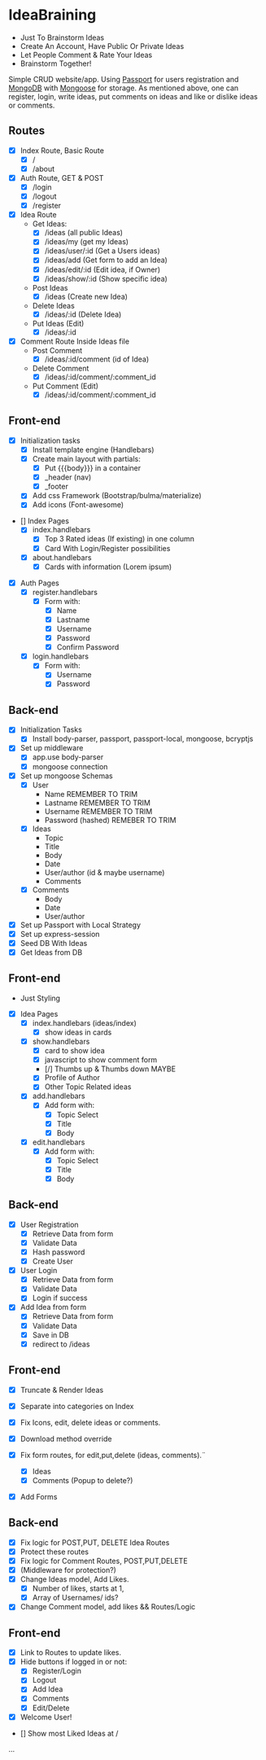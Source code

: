 # IdeaBraining

* Just To Brainstorm Ideas
* Create An Account, Have Public Or Private Ideas
* Let People Comment & Rate Your Ideas
* Brainstorm Together!

Simple CRUD website/app. Using [Passport](http://www.passportjs.org) for users registration and [MongoDB](https://www.mongodb.com) with [Mongoose](https://mongoosejs.com) for storage. As mentioned above, one can register, login, write ideas, put comments on ideas and like or dislike ideas or comments.  

## Routes

* [x] Index Route, Basic Route
    * [x] /
    * [x] /about
* [x] Auth Route, GET & POST
    * [x] /login
    * [x] /logout 
    * [x] /register
* [x] Idea Route
    * Get Ideas:
        * [x] /ideas (all public Ideas)
        * [x] /ideas/my (get my Ideas)
        * [x] /ideas/user/:id (Get a Users ideas)
        * [x] /ideas/add (Get form to add an Idea)
        * [x] /ideas/edit/:id (Edit idea, if Owner)
        * [x] /ideas/show/:id (Show specific idea)
    * Post Ideas
        * [x] /ideas  (Create new Idea)
        
    * Delete Ideas
        * [x] /ideas/:id (Delete Idea)
    * Put Ideas (Edit)
        * [x] /ideas/:id
* [x] Comment Route Inside Ideas file
    * Post Comment
        * [x] /ideas/:id/comment (id of Idea)
    * Delete Comment  
        * [x] /ideas/:id/comment/:comment_id
    * Put Comment (Edit)
        * [x] /ideas/:id/comment/:comment_id

## Front-end

* [x] Initialization tasks
    * [x] Install template engine (Handlebars)
    * [x] Create main layout with partials:
        * [x] Put {{{body}}} in a container
        * [x] _header (nav)
        * [x] _footer
    * [x] Add css Framework (Bootstrap/bulma/materialize)
    * [x] Add icons (Font-awesome)
    
* [] Index Pages
    * [x] index.handlebars
        * [x] Top 3 Rated ideas (If existing) in one column
        * [x] Card With Login/Register possibilities
    * [x] about.handlebars
        * [x] Cards with information (Lorem ipsum)
* [x] Auth Pages
    * [x] register.handlebars
        * [x] Form with:
            * [x] Name
            * [x] Lastname
            * [x] Username
            * [x] Password
            * [x] Confirm Password
    * [x] login.handlebars
        * [x] Form with:
            * [x] Username
            * [x] Password

## Back-end

* [x] Initialization Tasks
    * [x] Install body-parser, passport, passport-local, mongoose, bcryptjs
* [x] Set up middleware
    * [x] app.use body-parser
    * [x] mongoose connection
* [x] Set up mongoose Schemas
    * [x] User 
        * Name REMEMBER TO TRIM
        * Lastname REMEMBER TO TRIM
        * Username  REMEMBER TO TRIM
        * Password (hashed) REMEBER TO TRIM
    * [x] Ideas
        * Topic 
        * Title
        * Body
        * Date
        * User/author (id & maybe username)
        * Comments
    * [x] Comments 
        * Body
        * Date
        * User/author
* [x] Set up Passport with Local Strategy
* [x] Set up express-session
* [x] Seed DB With Ideas
* [x] Get Ideas from DB 
        
 ## Front-end 
* Just Styling  
* [x] Idea Pages
    * [x] index.handlebars (ideas/index)
        * [x] show ideas in cards 
    * [x] show.handlebars
        * [x] card to show idea
        * [x] javascript to show comment form
        * [/] Thumbs up & Thumbs down MAYBE
        * [x] Profile of Author
        * [x] Other Topic Related ideas
    * [x] add.handlebars
        * [x] Add form with:
            * [x] Topic Select
            * [x] Title
            * [x] Body
    * [x] edit.handlebars
         * [x] Add form with:
            * [x] Topic Select
            * [x] Title
            * [x] Body

## Back-end
* [x] User Registration  
    * [x] Retrieve Data from form
    * [x] Validate Data
    * [x] Hash password
    * [x] Create User
* [x] User Login
    * [x] Retrieve Data from form
    * [x] Validate Data
    * [x] Login if success
* [x] Add Idea from form
    * [x] Retrieve Data from form
    * [x] Validate Data
    * [x] Save in DB
    * [x] redirect to /ideas

## Front-end
* [x] Truncate & Render Ideas
* [x] Separate into categories on Index
* [x] Fix Icons, edit, delete ideas or comments.
* [x] Download method override
* [x] Fix form routes, for edit,put,delete (ideas, comments).¨
    * [x] Ideas
    * [x] Comments (Popup to delete?)
* [x] Add Forms 



## Back-end
* [x] Fix logic for POST,PUT, DELETE Idea Routes
* [x] Protect these routes
* [x] Fix logic for Comment Routes, POST,PUT,DELETE 
 * [x] (Middleware for protection?)
* [x] Change Ideas model, Add Likes. 
    * [x] Number of likes, starts at 1, 
    * [x] Array of Usernames/ ids?
* [x] Change Comment model, add likes && Routes/Logic

## Front-end
* [x] Link to Routes to update likes.
* [x] Hide buttons if logged in or not:
    * [x] Register/Login
    * [x] Logout
    * [x] Add Idea
    * [x] Comments
    * [x] Edit/Delete
* [x] Welcome User!
* [] Show most Liked Ideas at /

...



